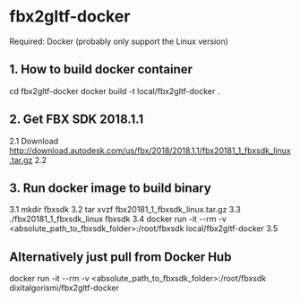 # fbx2gltf-docker

Required: Docker (probably only support the Linux version)

## 1. How to build docker container

cd fbx2gltf-docker
docker build -t local/fbx2gltf-docker .

## 2. Get FBX SDK 2018.1.1

2.1 Download http://download.autodesk.com/us/fbx/2018/2018.1.1/fbx20181_1_fbxsdk_linux.tar.gz
2.2 

## 3. Run docker image to build binary

3.1 mkdir fbxsdk
3.2 tar xvzf fbx20181_1_fbxsdk_linux.tar.gz
3.3 ./fbx20181_1_fbxsdk_linux fbxsdk
3.4 docker run -it --rm -v <absolute_path_to_fbxsdk_folder>:/root/fbxsdk local/fbx2gltf-docker
3.5 <currently hangs on draco compilation>
  
## Alternatively just pull from Docker Hub

docker run -it --rm -v <absolute_path_to_fbxsdk_folder>:/root/fbxsdk dixitalgorismi/fbx2gltf-docker
